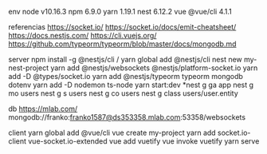 env
node v10.16.3
npm 6.9.0
yarn 1.19.1
nest 6.12.2
vue @vue/cli 4.1.1

referencias
https://socket.io/
https://socket.io/docs/emit-cheatsheet/
https://docs.nestjs.com/
https://cli.vuejs.org/
https://github.com/typeorm/typeorm/blob/master/docs/mongodb.md

server
npm install -g @nestjs/cli / yarn global add @nestjs/cli
nest new my-nest-project
yarn add @nestjs/websockets @nestjs/platform-socket.io
yarn add -D @types/socket.io
yarn add @nestjs/typeorm typeorm mongodb dotenv
yarn add -D nodemon ts-node
yarn start:dev
*nest g ga app
nest g mo users
nest g s users
nest g co users
nest g class users/user.entity

db
https://mlab.com/
mongodb://franko:franko1587@ds353358.mlab.com:53358/websockets

client
yarn global add @vue/cli
vue create my-project
yarn add socket.io-client vue-socket.io-extended
vue add vuetify
vue invoke vuetify
yarn serve